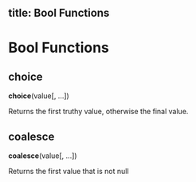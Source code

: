 ## title: Bool Functions

# Bool Functions

## choice

**choice**(value[, ...])

Returns the first truthy value, otherwise the final value.

## coalesce

**coalesce**(value[, ...])

Returns the first value that is not null
